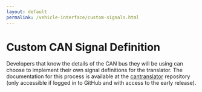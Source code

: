 ```yaml
---
layout: default
permalink: /vehicle-interface/custom-signals.html
---
```


Custom CAN Signal Definition
=============

Developers that know the details of the CAN bus they will be using can choose to
implement their own signal definitions for the translator. The documentation for
this process is available at the [cantranslator][] repository (only accessible
if logged in to GitHub and with access to the early release).

[cantranslator]: https://github.com/openxc/cantranslator
